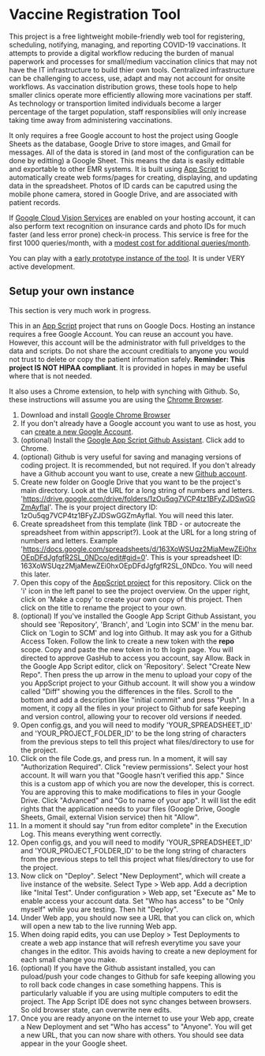# Vaccine Registration Tool

This project is a free lightweight mobile-friendly web tool for registering, scheduling, notifying, managing, and reporting COVID-19 vaccinations.  It attempts to provide a digital workflow reducing the burden of manual paperwork and processes for small/medium vaccination clinics that may not have the IT infrastructure to build thier own tools. Centralized infrastructure can be challenging to access, use, adapt and may not account for onsite workflows.  As vaccination distribution grows, these tools hope to help smaller clinics operate more efficiently allowing more vacinations per staff.  As technology or transportion limited individuals become a larger percentage of the target population, staff responsiblies will only increase taking time away from administering vaccinations.

It only requires a free Google account to host the project using Google Sheets as the database, Google Drive to store images, and Gmail for messages.  All of the data is stored in (and most of the configuration can be done by editting) a Google Sheet. This means the data is easily edittable and exportable to other EMR systems. It is built using [App Script](https://developers.google.com/apps-script) to automatically create web forms/pages for creating, displaying, and updating data in the spreadsheet. Photos of ID cards can be caputred using the mobile phone camera, stored in Google Drive, and are associated with patient records.

If [Google Cloud Vision Services](https://cloud.google.com/vision) are enabled on your hosting account, it can also perform text recognition on insurance cards and photo IDs for much faster (and less error prone) check-in process.  This service is free for the first 1000 queries/month, with a [modest cost for additional queries/month](https://cloud.google.com/vision/pricing).

You can play with a [early prototype instance of the tool](https://script.google.com/macros/s/AKfycbwM92Cxn9iD-ePMKojsJS0RhWIcCZBfn_h50M8RgHiR2rJxIM6dIUzLEX-ojEIYcAisuQ/exec).  It is under VERY active development.

## Setup your own instance

This section is very much work in progress.

This in an [App Script](https://developers.google.com/apps-script) project that runs on Google Docs.  Hosting an instance requires a free Google Account.   You can reuse an account you have. However, this account will be the administrator with full priveldges to the data and scripts.  Do not share the account creditials to anyone you would not trust to delete or copy the patient information safely.  **Reminder: This project IS NOT HIPAA compliant**.  It is provided in hopes in may be useful where that is not needed.

It also uses a Chrome extension, to help with synching with Github.  So, these instructions will assume you are using the [Chrome Browser](https://www.google.com/chrome).

1. Download and install [Google Chrome Browser](https://www.google.com/chrome)
2. If you don't already have a Google account you want to use as host, you can [create a new Google Account](https://accounts.google.com/signup).
3. (optional) Install the [Google App Script Github Assistant](https://chrome.google.com/webstore/detail/google-apps-script-github/lfjcgcmkmjjlieihflfhjopckgpelofo).  Click add to Chrome.
4. (optional) Github is very useful for saving and managing versions of coding project.  It is recommended, but not required.  If you don't already have a Github account you want to use, create a new [Github account](https://github.com/).
5. Create new folder on Google Drive that you want to be the project's main directory.  Look at the URL for a long string of numbers and letters.  'https://drive.google.com/drive/folders/1zOu5qg7VCP4tz1BFyZJDSwGGZmAyflal'. The is your project directory ID: 1zOu5qg7VCP4tz1BFyZJDSwGGZmAyflal.  You will need this later.
6. Create spreadsheet from this template (link TBD - or autocreate the spreadsheet from within appscript?).  Look at the URL for a long string of numbers and letters.  Example 'https://docs.google.com/spreadsheets/d/163XoWSUqz2MjaMewZEi0hxOEpDFdJgfgfR2SL_0NDco/edit#gid=0'. This is your spreadsheet ID: 163XoWSUqz2MjaMewZEi0hxOEpDFdJgfgfR2SL_0NDco.  You will need this later.
7. Open this copy of the [AppScript project](https://script.google.com/d/19f5anErB8W-rC9m-8iq-_jETze5VQxmacVdcyMK6XE_2XPz0FJmrmHCW/edit?usp=sharing) for this repository.  Click on the 'i' icon in the left panel to see the project overview.  On the upper right, click on 'Make a copy' to create your own copy of this project.  Then click on the title to rename the project to your own.
8. (optional) If you've installed the Google App Script Github Assistant, you should see 'Repository', 'Branch', and 'Login into SCM' in the menu bar.  Click on 'Login to SCM' and log into Github.  It may ask you for a Github Access Token.  Follow the link to create a new token with the **repo** scope.  Copy and paste the new token in to th login page.  You will directed to approve GasHub to access you account, say Allow. Back in the Google App Script editor, click on 'Repository'.  Select "Create New Repo".  Then press the up arrow in the menu to upload your copy of the you AppScript project to your Github account.  It will show you a window called "Diff" showing you the differences in the files.  Scroll to the bottom and add a description like "initial commit" and press "Push".  In a moment, it copy all the files in your project to Github for safe keeping and version control, allowing your to recover old versions if needed.
9. Open config.gs, and you will need to modify 'YOUR_SPREADSHEET_ID' and 'YOUR_PROJECT_FOLDER_ID' to be the long string of characters from the previous steps to tell this project what files/directory to use for the project.
10. Click on the file Code.gs, and press run.  In a moment, it will say "Authorization Required".  Click "review permissions".  Select your host account. It will warn you that "Google hasn't verified this app."  Since this is a custom app of which you are now the developer, this is correct.  You are approving this to make modifications to files in your Google Drive.  Click "Advanced" and "Go to name of your app".  It will list the edit rights that the application needs to your files (Google Drive, Google Sheets, Gmail, external Vision service) then hit "Allow".
11. In a moment it should say "run from editor complete" in the Execution Log.  This means everything went correctly.
12. Open config.gs, and you will need to modify 'YOUR_SPREADSHEET_ID' and 'YOUR_PROJECT_FOLDER_ID' to be the long string of characters from the previous steps to tell this project what files/directory to use for the project.
13.  Now click on "Deploy".  Select "New Deployment", which will create a live instance of the website.  Select Type > Web app.  Add a decription like "Inital Test".  Under configuration > Web app, set "Execute as" Me to enable access your account data.  Set "Who has access" to be "Only myself" while you are testing.  Then hit "Deploy".
14.  Under Web app, you should now see a URL that you can click on, which will open a new tab to the live running Web app.
15.  When doing rapid edits, you can use Deploy > Test Deployments to create a web app instance that will refresh everytime you save your changes in the editor.  This avoids having to create a new deployment for each small change you make.
16. (optional) If you have the Github assistant installed, you can puload/push your code changes to Github for safe keeping allowing you to roll back code changes in case something happens.  This is particularly valuable if you are using multiple computers to edit the project.  The App Script IDE does not sync changes between browsers. So old browser state, can overwrite new edits. 
17.  Once you are ready anyone on the internet to use your Web app, create a New Deployment and set "Who has access" to "Anyone".  You will get a new URL, that you can now share with others.  You should see data appear in the your Google sheet.
